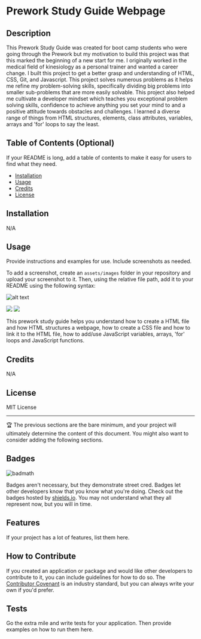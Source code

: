 # Prework Study Guide Webpage

## Description

This Prework Study Guide was created for boot camp students who were going through the Prework but my motivation to build this project was that this marked the beginning of a new start for me. I originally worked in the medical field of kinesiology as a personal trainer and wanted a career change. I built this project to get a better grasp and understanding of HTML, CSS, Git, and Javascript. This project solves numerous problems as it helps me refine my problem-solving skills, specifically dividing big problems into smaller sub-problems that are more easily solvable. This project also helped me cultivate a developer mindset which teaches you exceptional problem solving skills, confidence to achieve anything you set your mind to and a positive attitude towards obstacles and challenges. I learned a diverse range of things from HTML structures, elements, class attributes, variables, arrays and 'for' loops to say the least.

## Table of Contents (Optional)

If your README is long, add a table of contents to make it easy for users to find what they need.

- [Installation](#installation)
- [Usage](#usage)
- [Credits](#credits)
- [License](#license)

## Installation

N/A

## Usage

Provide instructions and examples for use. Include screenshots as needed.

To add a screenshot, create an `assets/images` folder in your repository and upload your screenshot to it. Then, using the relative file path, add it to your README using the following syntax:

![alt text](assets/images/screenshot.png)

<img src="assets\assets-images">
<img src="assets/images/screenshot.png">

This prework study guide helps you understand how to create a HTML file and how HTML structures a webpage, how to create a CSS file and how to link it to the HTML file, how to add/use JavaScript variables, arrays, 'for' loops and JavaScript functions.  

## Credits

N/A

## License

MIT License

---

🏆 The previous sections are the bare minimum, and your project will ultimately determine the content of this document. You might also want to consider adding the following sections.

## Badges

![badmath](https://img.shields.io/github/languages/top/nielsenjared/badmath)

Badges aren't necessary, but they demonstrate street cred. Badges let other developers know that you know what you're doing. Check out the badges hosted by [shields.io](https://shields.io/). You may not understand what they all represent now, but you will in time.

## Features

If your project has a lot of features, list them here.

## How to Contribute

If you created an application or package and would like other developers to contribute to it, you can include guidelines for how to do so. The [Contributor Covenant](https://www.contributor-covenant.org/) is an industry standard, but you can always write your own if you'd prefer.

## Tests

Go the extra mile and write tests for your application. Then provide examples on how to run them here.